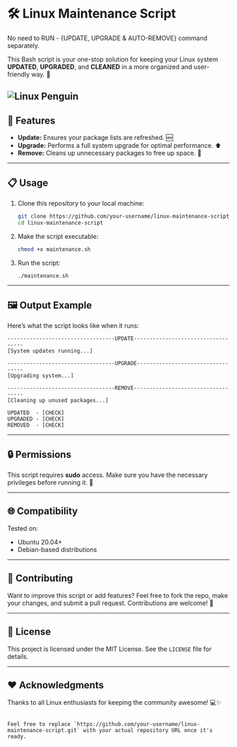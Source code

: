 # 🛠️ Linux Maintenance Script
No need to RUN - {UPDATE, UPGRADE &amp; AUTO-REMOVE} command separately.

This Bash script is your one-stop solution for keeping your Linux system **UPDATED**, **UPGRADED**, and **CLEANED** in a more organized and user-friendly way. 🚀

![Linux Penguin](https://i.giphy.com/media/v1.Y2lkPTc5MGI3NjExdmNjZGRhZGtzajFoYTd4dWRjaDg4NXJkZm9yczE4OWNxcTZ4dWhubCZlcD12MV9pbnRlcm5hbF9naWZfYnlfaWQmY3Q9Zw/UGWpLb1b4KddktMz0y/giphy.gif)
---

## 🌟 Features

- **Update:** Ensures your package lists are refreshed. 🆕  
- **Upgrade:** Performs a full system upgrade for optimal performance. ⬆️  
- **Remove:** Cleans up unnecessary packages to free up space. 🧹  

---

## 📋 Usage

1. Clone this repository to your local machine:  
   ```bash
   git clone https://github.com/your-username/linux-maintenance-script.git
   cd linux-maintenance-script
   ```

2. Make the script executable:  
   ```bash
   chmod +x maintenance.sh
   ```

3. Run the script:  
   ```bash
   ./maintenance.sh
   ```

---

## 🖼️ Output Example

Here’s what the script looks like when it runs:

```text
----------------------------------UPDATE-----------------------------------
[System updates running...]

----------------------------------UPGRADE----------------------------------
[Upgrading system...]

----------------------------------REMOVE-----------------------------------
[Cleaning up unused packages...]

UPDATED  - [CHECK]
UPGRADED - [CHECK]
REMOVED  - [CHECK]
```

---

## 🔒 Permissions

This script requires **sudo** access. Make sure you have the necessary privileges before running it. 🔐

---

## 🌐 Compatibility

Tested on:  
- Ubuntu 20.04+  
- Debian-based distributions  

---

## 🤝 Contributing

Want to improve this script or add features? Feel free to fork the repo, make your changes, and submit a pull request. Contributions are welcome! 🎉

---

## 📝 License

This project is licensed under the MIT License. See the `LICENSE` file for details.

---

## ❤️ Acknowledgments

Thanks to all Linux enthusiasts for keeping the community awesome! 💻✨
```

Feel free to replace `https://github.com/your-username/linux-maintenance-script.git` with your actual repository URL once it's ready.
